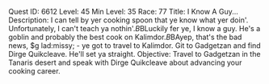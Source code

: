 Quest ID: 6612
Level: 45
Min Level: 35
Race: 77
Title: I Know A Guy...
Description: I can tell by yer cooking spoon that ye know what yer doin'. Unfortunately, I can't teach ya nothin'.$B$BLuckily fer ye, I know a guy. He's a goblin and probably the best cook on Kalimdor.$B$BAyep, that's the bad news, $g lad:missy; - ye got to travel to Kalimdor. Git to Gadgetzan and find Dirge Quikcleave. He'll set ya straight.
Objective: Travel to Gadgetzan in the Tanaris desert and speak with Dirge Quikcleave about advancing your cooking career.
